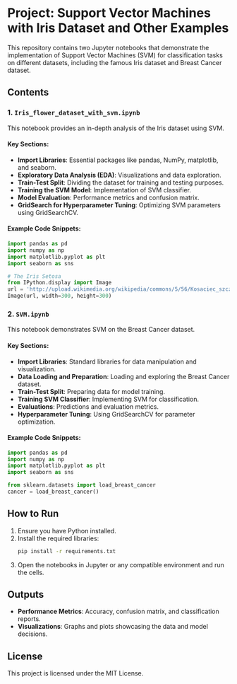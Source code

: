 
# Project: Support Vector Machines with Iris Dataset and Other Examples

This repository contains two Jupyter notebooks that demonstrate the implementation of Support Vector Machines (SVM) for classification tasks on different datasets, including the famous Iris dataset and Breast Cancer dataset.

## Contents

### 1. `Iris_flower_dataset_with_svm.ipynb`
This notebook provides an in-depth analysis of the Iris dataset using SVM. 

#### Key Sections:
- **Import Libraries**: Essential packages like pandas, NumPy, matplotlib, and seaborn.
- **Exploratory Data Analysis (EDA)**: Visualizations and data exploration.
- **Train-Test Split**: Dividing the dataset for training and testing purposes.
- **Training the SVM Model**: Implementation of SVM classifier.
- **Model Evaluation**: Performance metrics and confusion matrix.
- **GridSearch for Hyperparameter Tuning**: Optimizing SVM parameters using GridSearchCV.

#### Example Code Snippets:
```python
import pandas as pd
import numpy as np
import matplotlib.pyplot as plt
import seaborn as sns
```
```python
# The Iris Setosa
from IPython.display import Image
url = 'http://upload.wikimedia.org/wikipedia/commons/5/56/Kosaciec_szczecinkowaty_Iris_setosa.jpg'
Image(url, width=300, height=300)
```

### 2. `SVM.ipynb`
This notebook demonstrates SVM on the Breast Cancer dataset.

#### Key Sections:
- **Import Libraries**: Standard libraries for data manipulation and visualization.
- **Data Loading and Preparation**: Loading and exploring the Breast Cancer dataset.
- **Train-Test Split**: Preparing data for model training.
- **Training SVM Classifier**: Implementing SVM for classification.
- **Evaluations**: Predictions and evaluation metrics.
- **Hyperparameter Tuning**: Using GridSearchCV for parameter optimization.

#### Example Code Snippets:
```python
import pandas as pd
import numpy as np
import matplotlib.pyplot as plt
import seaborn as sns
```
```python
from sklearn.datasets import load_breast_cancer
cancer = load_breast_cancer()
```

## How to Run
1. Ensure you have Python installed.
2. Install the required libraries:
   ```bash
   pip install -r requirements.txt
   ```
3. Open the notebooks in Jupyter or any compatible environment and run the cells.

## Outputs
- **Performance Metrics**: Accuracy, confusion matrix, and classification reports.
- **Visualizations**: Graphs and plots showcasing the data and model decisions.

## License
This project is licensed under the MIT License.
